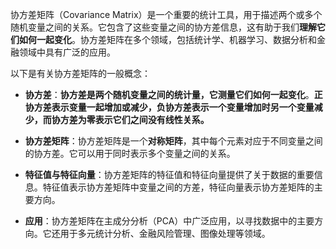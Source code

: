 协方差矩阵（Covariance Matrix）是一个重要的统计工具，用于描述两个或多个随机变量之间的关系。它包含了这些变量之间的协方差信息，这有助于我们**理解它们如何一起变化**。协方差矩阵在多个领域，包括统计学、机器学习、数据分析和金融领域中具有广泛的应用。

以下是有关协方差矩阵的一般概念：

- **协方差**：**协方差是两个随机变量之间的统计量，它测量它们如何一起变化**。**正协方差表示变量一起增加或减少，负协方差表示一个变量增加时另一个变量减少，而协方差为零表示它们之间没有线性关系。**
    
- **协方差矩阵**：协方差矩阵是一个**对称矩阵**，其中每个元素对应于不同变量之间的协方差。它可以用于同时表示多个变量之间的关系。
    
- **特征值与特征向量**：协方差矩阵的特征值和特征向量提供了关于数据的重要信息。特征值表示协方差矩阵中变量之间的方差，特征向量表示协方差矩阵的主要方向。
    
- **应用**：协方差矩阵在主成分分析（PCA）中广泛应用，以寻找数据中的主要方向。它还用于多元统计分析、金融风险管理、图像处理等领域。